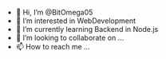 - 👋 Hi, I’m @BitOmega05
- 👀 I’m interested in WebDevelopment
- 🌱 I’m currently learning Backend in Node.js 
- 💞️ I’m looking to collaborate on ...
- 📫 How to reach me ...

<!---
BitOmega05/BitOmega05 is a ✨ special ✨ repository because its `README.md` (this file) appears on your GitHub profile.
You can click the Preview link to take a look at your changes.
--->
